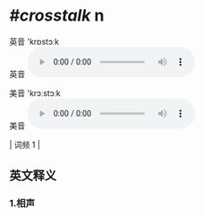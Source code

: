 # ***\#crosstalk*** n
英音 'krɒstɔːk  
英音
<audio src="./media/crosstalk1.aac" controls="controls"></audio>

美音 'krɔːstɔːk  
美音
<audio src="./media/crosstalk2.aac" controls="controls"></audio>



| 词频 1 |  

英文释义
---
### 1.**相声**  


